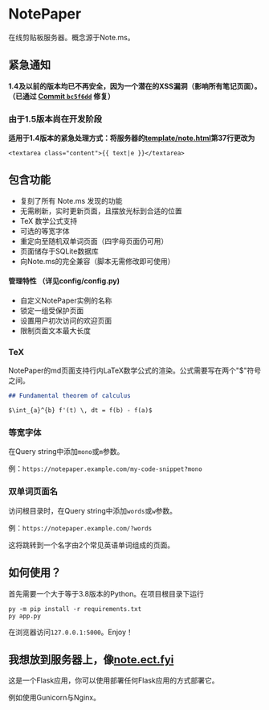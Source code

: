 # NotePaper
在线剪贴板服务器。概念源于Note.ms。

## 紧急通知
**1.4及以前的版本均已不再安全，因为一个潜在的XSS漏洞（影响所有笔记页面）。（已通过 [Commit `bc5f6dd`](https://github.com/rHanbowChic/NotePaper/commit/bc5f6dd18ef9265007b990c7b99845570782740c) 修复）**

### 由于1.5版本尚在开发阶段
**适用于1.4版本的紧急处理方式：将服务器的[template/note.html](https://github.com/rHanbowChic/NotePaper/blob/v1.4.0/templates/note.html#L37)第37行更改为**
```
<textarea class="content">{{ text|e }}</textarea>
```

## 包含功能
* 复刻了所有 Note.ms 发现的功能
* 无需刷新，实时更新页面，且摆放光标到合适的位置
* TeX 数学公式支持
* 可选的等宽字体
* 重定向至随机双单词页面（四字母页面仍可用）
* 页面储存于SQLite数据库
* 向Note.ms的完全兼容（脚本无需修改即可使用）
#### 管理特性 （详见config/config.py)
* 自定义NotePaper实例的名称
* 锁定一组受保护页面
* 设置用户初次访问的欢迎页面
* 限制页面文本最大长度

### TeX
NotePaper的md页面支持行内LaTeX数学公式的渲染。公式需要写在两个"$"符号之间。
```markdown
## Fundamental theorem of calculus

$\int_{a}^{b} f'(t) \, dt = f(b) - f(a)$
```

### 等宽字体

在Query string中添加`mono`或`m`参数。

例：`https://notepaper.example.com/my-code-snippet?mono`

### 双单词页面名

访问根目录时，在Query string中添加`words`或`w`参数。

例：`https://notepaper.example.com/?words`

这将跳转到一个名字由2个常见英语单词组成的页面。

## 如何使用？
首先需要一个大于等于3.8版本的Python。在项目根目录下运行
```
py -m pip install -r requirements.txt
py app.py
```
在浏览器访问`127.0.0.1:5000`。Enjoy！

## 我想放到服务器上，像[note.ect.fyi](https://note.ect.fyi/)
这是一个Flask应用，你可以使用部署任何Flask应用的方式部署它。

例如使用Gunicorn与Nginx。
